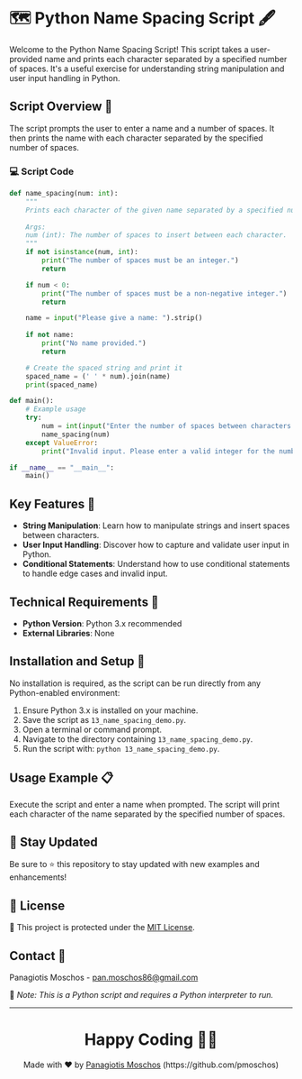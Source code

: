 # 🗺️ Python Name Spacing Script 🖋️

Welcome to the Python Name Spacing Script! This script takes a user-provided name and prints each character separated by a specified number of spaces. It's a useful exercise for understanding string manipulation and user input handling in Python.

## Script Overview 📘

The script prompts the user to enter a name and a number of spaces. It then prints the name with each character separated by the specified number of spaces.

### :computer: Script Code

```python
def name_spacing(num: int):
    """
    Prints each character of the given name separated by a specified number of spaces.
    
    Args:
    num (int): The number of spaces to insert between each character.
    """
    if not isinstance(num, int):
        print("The number of spaces must be an integer.")
        return

    if num < 0:
        print("The number of spaces must be a non-negative integer.")
        return

    name = input("Please give a name: ").strip()
    
    if not name:
        print("No name provided.")
        return

    # Create the spaced string and print it
    spaced_name = (' ' * num).join(name)
    print(spaced_name)

def main():
    # Example usage
    try:
        num = int(input("Enter the number of spaces between characters: "))
        name_spacing(num)
    except ValueError:
        print("Invalid input. Please enter a valid integer for the number of spaces.")

if __name__ == "__main__":
    main()
```

## Key Features 🌟

- **String Manipulation**: Learn how to manipulate strings and insert spaces between characters.
- **User Input Handling**: Discover how to capture and validate user input in Python.
- **Conditional Statements**: Understand how to use conditional statements to handle edge cases and invalid input.

## Technical Requirements 🔧

- **Python Version**: Python 3.x recommended
- **External Libraries**: None

## Installation and Setup 🚀

No installation is required, as the script can be run directly from any Python-enabled environment:

1. Ensure Python 3.x is installed on your machine.
2. Save the script as `13_name_spacing_demo.py`.
3. Open a terminal or command prompt.
4. Navigate to the directory containing `13_name_spacing_demo.py`.
5. Run the script with: `python 13_name_spacing_demo.py`.

## Usage Example 📋

Execute the script and enter a name when prompted. The script will print each character of the name separated by the specified number of spaces.

## 📢 Stay Updated

Be sure to ⭐ this repository to stay updated with new examples and enhancements!

## 📄 License
🔐 This project is protected under the [MIT License](https://mit-license.org/).


## Contact 📧
Panagiotis Moschos - pan.moschos86@gmail.com

🔗 *Note: This is a Python script and requires a Python interpreter to run.*

---
<h1 align=center>Happy Coding 👨‍💻 </h1>

<p align="center">
  Made with ❤️ by 
  <a href="https://www.linkedin.com/in/panagiotis-moschos" target="_blank">
  Panagiotis Moschos</a> (https://github.com/pmoschos)
</p>
